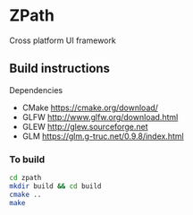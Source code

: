 # ZPath
Cross platform UI framework 

## Build instructions

Dependencies

* CMake https://cmake.org/download/
* GLFW http://www.glfw.org/download.html
* GLEW http://glew.sourceforge.net
* GLM https://glm.g-truc.net/0.9.8/index.html

### To build

```bash
cd zpath 
mkdir build && cd build
cmake ..
make
```
